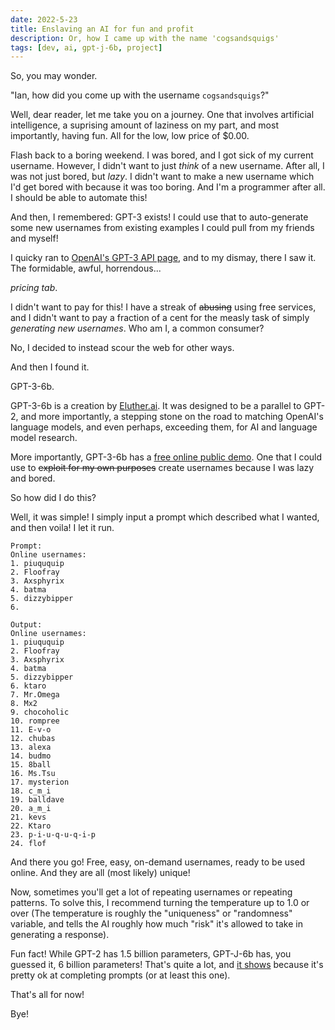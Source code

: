 ```yaml
---
date: 2022-5-23
title: Enslaving an AI for fun and profit
description: Or, how I came up with the name 'cogsandsquigs'
tags: [dev, ai, gpt-j-6b, project]
---
```


So, you may wonder.

"Ian, how did you come up with the username `cogsandsquigs`?"

Well, dear reader, let me take you on a journey. One that involves
artificial intelligence, a suprising amount of laziness on my part,
and most importantly, having fun. All for the low, low price of
$0.00.

Flash back to a boring weekend. I was bored, and I got sick of my
current username. However, I didn't want to just _think_ of a new
username. After all, I was not just bored, but _lazy_. I didn't want
to make a new username which I'd get bored with because it was too
boring. And I'm a programmer after all. I should be able to automate
this!

And then, I remembered: GPT-3 exists! I could use that to
auto-generate some new usernames from existing examples I could pull
from my friends and myself!

I quicky ran to [OpenAI's GPT-3 API page](https://openai.com/api),
and to my dismay, there I saw it. The formidable, awful, horrendous...

_pricing tab_.

I didn't want to pay for this! I have a streak of ~~abusing~~ using
free services, and I didn't want to pay a fraction of a cent for the
measly task of simply _generating new usernames_. Who am I, a common
consumer?

No, I decided to instead scour the web for other ways.

And then I found it.

GPT-3-6b.

GPT-3-6b is a creation by [Eluther.ai](https://eluther.ai). It was
designed to be a parallel to GPT-2, and more importantly, a stepping
stone on the road to matching OpenAI's language models, and even
perhaps, exceeding them, for AI and language model research.

More importantly, GPT-3-6b has a
[free online public demo](https://6b.eluther.ai). One that I could use
to ~~exploit for my own purposes~~ create usernames because I was
lazy and bored.

So how did I do this?

Well, it was simple! I simply input a prompt which described what I wanted,
and then voila! I let it run.

```
Prompt:
Online usernames:
1. piuququip
2. Floofray
3. Axsphyrix
4. batma
5. dizzybipper
6.

Output:
Online usernames:
1. piuququip
2. Floofray
3. Axsphyrix
4. batma
5. dizzybipper
6. ktaro
7. Mr.Omega
8. Mx2
9. chocoholic
10. rompree
11. E-v-o
12. chubas
13. alexa
14. budmo
15. 8ball
16. Ms.Tsu
17. mysterion
18. c_m_i
19. balldave
20. a_m_i
21. kevs
22. Ktaro
23. p-i-u-q-u-q-i-p
24. flof
```

And there you go! Free, easy, on-demand usernames, ready to be
used online. And they are all (most likely) unique!

Now, sometimes you'll get a lot of repeating usernames or repeating
patterns. To solve this, I recommend turning the temperature up
to 1.0 or over (The temperature is roughly the "uniqueness" or
"randomness" variable, and tells the AI roughly how much "risk"
it's allowed to take in generating a response).

Fun fact! While GPT-2 has 1.5 billion parameters, GPT-J-6b has,
you guessed it, 6 billion parameters! That's quite a lot, and [it
shows](https://github.com/kingoflolz/mesh-transformer-jax/#zero-shot-evaluations)
because it's pretty ok at completing prompts (or at least
this one).

That's all for now!

Bye!
